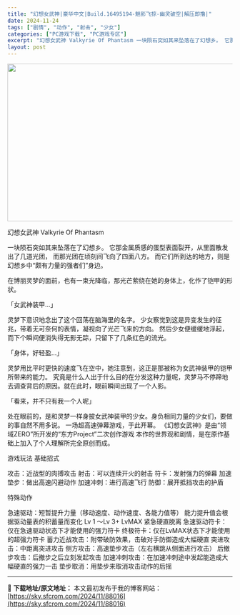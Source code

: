 ```yaml
---
title: "幻想女武神|豪华中文|Build.16495194-魅影飞掠-幽灵破空|解压即撸|"
date: 2024-11-24
tags: ["剧情", "动作", "射击", "少女"]
categories: ["PC游戏下载", "PC游戏专区"]
excerpt: "幻想女武神 Valkyrie Of Phantasm 一块陨石突如其来坠落在了幻想乡。 它那金属质感的蛋型表面裂开，从里面散发出了几道光团， 而那光团在顷刻间飞向了四面八方。 而它们所到达的地方，则是幻想乡中“颇有力量的强者们”身边。 在博丽灵梦的面前，也有一束光降临，那光芒萦绕在她的身体上，化作了&hellip;"
layout: post
---
```


<img class="aligncenter size-full wp-image-88025" src="https://sky.sfcrom.com/wp-content/uploads/2024/11/2024112401585333.webp" alt="" width="616" height="353" />

幻想女武神 Valkyrie Of Phantasm

一块陨石突如其来坠落在了幻想乡。
它那金属质感的蛋型表面裂开，从里面散发出了几道光团，
而那光团在顷刻间飞向了四面八方。
而它们所到达的地方，则是幻想乡中“颇有力量的强者们”身边。

在博丽灵梦的面前，也有一束光降临，那光芒萦绕在她的身体上，化作了铠甲的形状。

「女武神装甲…」

灵梦下意识地念出了这个回荡在脑海里的名字。
少女察觉到这是异变发生的征兆，带着无可奈何的表情，凝视向了光芒飞来的方向。
然后少女便缓缓地浮起，而下个瞬间便消失得无影无踪，只留下了几条红色的流光。

「身体，好轻盈…」

灵梦用比平时更快的速度飞在空中，她注意到，这正是那被称为女武神装甲的铠甲所带来的能力。
究竟是什么人出于什么目的在分发这种力量呢，灵梦马不停蹄地去调查背后的原因。就在此时，眼前瞬间出现了一个人影。

「看来，并不只有我一个人呢」

处在眼前的，是和灵梦一样身披女武神装甲的少女。身负相同力量的少女们，要做的事自然不用多说。
一场超高速弹幕游戏，于此开幕。
《幻想女武神》是由“领域ZERO”所开发的“东方Project”二次创作游戏
本作的世界观和剧情，是在原作基础上加入了个人理解所完全原创而成。

游戏玩法
基础招式

攻击：近战型的肉搏攻击
射击：可以连续开火的射击
符卡：发射强力的弹幕
加速垫步：做出高速闪避动作
加速冲刺：进行高速飞行
防御：展开抵挡攻击的护盾

特殊动作

急速驱动：短暂提升力量（移动速度、动作速度、各能力值等）
能力提升值会根据驱动量表的积蓄量而变化
Lv 1 ～Lv 3+ LvMAX
紧急硬直脱离
急速驱动符卡：仅在急速驱动状态下才能使用的强力符卡
终极符卡：仅在LvMAX状态下才能使用的超强力符卡
蓄力近战攻击：附带破防效果，击破对手防御造成大幅硬直
突进攻击：中距离突进攻击
侧方攻击：高速垫步攻击（左右横跳从侧面进行攻击）
后撤步攻击：后撤步之后立刻发起攻击
加速冲刺攻击：在加速冲刺途中发起能造成大幅硬直的强力一击
垫步取消：用垫步来取消攻击动作的后摇

---
📖 **下载地址/原文地址：** 本文最初发布于我的博客网站：[https://sky.sfcrom.com/2024/11/88016](https://sky.sfcrom.com/2024/11/88016)
